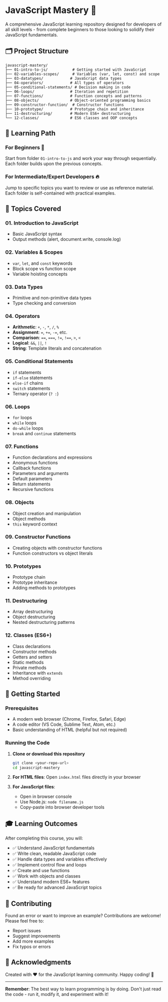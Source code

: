 # JavaScript Mastery 🚀

A comprehensive JavaScript learning repository designed for developers of all skill levels - from complete beginners to those looking to solidify their JavaScript fundamentals.

## 🗂️ Project Structure

```
javascript-mastery/
├── 01-intro-to-js/           # Getting started with JavaScript
├── 02-variables-scopes/      # Variables (var, let, const) and scope
├── 03-datatypes/            # JavaScript data types
├── 04-operators/            # All types of operators
├── 05-conditional-statements/ # Decision making in code
├── 06-loops/                # Iteration and repetition
├── 07-functions/            # Function concepts and patterns
├── 08-objects/              # Object-oriented programming basics
├── 09-constructor-function/  # Constructor functions
├── 10-prototype/            # Prototype chain and inheritance
├── 11-destructuring/        # Modern ES6+ destructuring
└── 12-classes/              # ES6 classes and OOP concepts
```

## 📖 Learning Path

### For Beginners 🌱
Start from folder `01-intro-to-js` and work your way through sequentially. Each folder builds upon the previous concepts.

### For Intermediate/Expert Developers 🔥
Jump to specific topics you want to review or use as reference material. Each folder is self-contained with practical examples.

## 🎯 Topics Covered

### **01. Introduction to JavaScript**
- Basic JavaScript syntax
- Output methods (alert, document.write, console.log)

### **02. Variables & Scopes**
- `var`, `let`, and `const` keywords
- Block scope vs function scope
- Variable hoisting concepts

### **03. Data Types**
- Primitive and non-primitive data types
- Type checking and conversion

### **04. Operators**
- **Arithmetic**: `+`, `-`, `*`, `/`, `%`
- **Assignment**: `=`, `+=`, `-=`, etc.
- **Comparison**: `==`, `===`, `!=`, `!==`, `>`, `<`
- **Logical**: `&&`, `||`, `!`
- **String**: Template literals and concatenation

### **05. Conditional Statements**
- `if` statements
- `if-else` statements
- `else-if` chains
- `switch` statements
- Ternary operator (`? :`)

### **06. Loops**
- `for` loops
- `while` loops
- `do-while` loops
- `break` and `continue` statements

### **07. Functions**
- Function declarations and expressions
- Anonymous functions
- Callback functions
- Parameters and arguments
- Default parameters
- Return statements
- Recursive functions

### **08. Objects**
- Object creation and manipulation
- Object methods
- `this` keyword context

### **09. Constructor Functions**
- Creating objects with constructor functions
- Function constructors vs object literals

### **10. Prototypes**
- Prototype chain
- Prototype inheritance
- Adding methods to prototypes

### **11. Destructuring**
- Array destructuring
- Object destructuring
- Nested destructuring patterns

### **12. Classes (ES6+)**
- Class declarations
- Constructor methods
- Getters and setters
- Static methods
- Private methods
- Inheritance with `extends`
- Method overriding

## 🚀 Getting Started

### Prerequisites
- A modern web browser (Chrome, Firefox, Safari, Edge)
- A code editor (VS Code, Sublime Text, Atom, etc.)
- Basic understanding of HTML (helpful but not required)

### Running the Code

1. **Clone or download this repository**
   ```bash
   git clone <your-repo-url>
   cd javascript-mastery
   ```

2. **For HTML files**: Open `index.html` files directly in your browser

3. **For JavaScript files**: 
   - Open in browser console
   - Use Node.js: `node filename.js`
   - Copy-paste into browser developer tools

## 🎓 Learning Outcomes

After completing this course, you will:
- ✅ Understand JavaScript fundamentals
- ✅ Write clean, readable JavaScript code
- ✅ Handle data types and variables effectively
- ✅ Implement control flow and loops
- ✅ Create and use functions
- ✅ Work with objects and classes
- ✅ Understand modern ES6+ features
- ✅ Be ready for advanced JavaScript topics

## 🤝 Contributing

Found an error or want to improve an example? Contributions are welcome! Please feel free to:
- Report issues
- Suggest improvements
- Add more examples
- Fix typos or errors

## 🙏 Acknowledgments

Created with ❤️ for the JavaScript learning community. Happy coding! 🎉

---

**Remember**: The best way to learn programming is by doing. Don't just read the code - run it, modify it, and experiment with it!